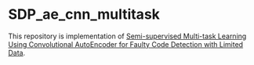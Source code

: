 # SDP_ae_cnn_multitask

This repository is implementation of [Semi-supervised Multi-task Learning Using Convolutional AutoEncoder for Faulty Code Detection with Limited Data]().
